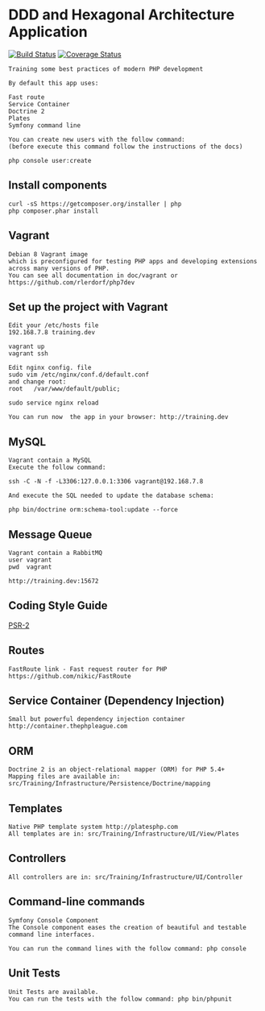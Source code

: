 
# DDD and Hexagonal Architecture Application

[![Build Status](https://secure.travis-ci.org/pgrau/ddd.svg?branch=master)](http://travis-ci.org/pgrau/ddd)
[![Coverage Status](https://coveralls.io/repos/github/pgrau/ddd/badge.svg?branch=master)](https://coveralls.io/github/pgrau/ddd?branch=master)
    
    Training some best practices of modern PHP development
    
    By default this app uses:
    
    Fast route
    Service Container
    Doctrine 2
    Plates
    Symfony command line
    
    You can create new users with the follow command:
    (before execute this command follow the instructions of the docs)
            
    php console user:create        

## Install components 
    curl -sS https://getcomposer.org/installer | php
    php composer.phar install    

## Vagrant
    Debian 8 Vagrant image
    which is preconfigured for testing PHP apps and developing extensions across many versions of PHP.
    You can see all documentation in doc/vagrant or https://github.com/rlerdorf/php7dev
    
## Set up the project with Vagrant
    Edit your /etc/hosts file  
    192.168.7.8 training.dev
    
    vagrant up
    vagrant ssh
    
    Edit nginx config. file
    sudo vim /etc/nginx/conf.d/default.conf
    and change root:
    root   /var/www/default/public;

    sudo service nginx reload 
    
    You can run now  the app in your browser: http://training.dev

## MySQL

    Vagrant contain a MySQL
    Execute the follow command:

    ssh -C -N -f -L3306:127.0.0.1:3306 vagrant@192.168.7.8
    
    And execute the SQL needed to update the database schema:
    
    php bin/doctrine orm:schema-tool:update --force
    
## Message Queue

    Vagrant contain a RabbitMQ
    user vagrant
    pwd  vagrant
    
    http://training.dev:15672
    
## Coding Style Guide
   [PSR-2](https://github.com/php-fig/fig-standards/blob/master/accepted/PSR-2-coding-style-guide.md)

## Routes
    FastRoute link - Fast request router for PHP https://github.com/nikic/FastRoute
    
## Service Container (Dependency Injection)
    Small but powerful dependency injection container http://container.thephpleague.com

## ORM    
    Doctrine 2 is an object-relational mapper (ORM) for PHP 5.4+
    Mapping files are available in:
    src/Training/Infrastructure/Persistence/Doctrine/mapping
    
## Templates    
    Native PHP template system http://platesphp.com
    All templates are in: src/Training/Infrastructure/UI/View/Plates

## Controllers
    All controllers are in: src/Training/Infrastructure/UI/Controller
    
## Command-line commands
    Symfony Console Component
    The Console component eases the creation of beautiful and testable command line interfaces.    
    
    You can run the command lines with the follow command: php console
    
## Unit Tests
    Unit Tests are available. 
    You can run the tests with the follow command: php bin/phpunit
